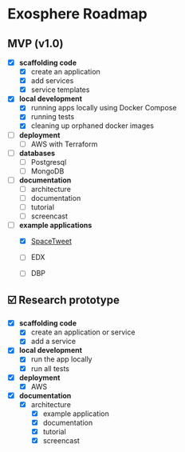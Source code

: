 # Exosphere Roadmap

## MVP (v1.0)
- [x] __scaffolding code__
	- [x] create an application
	- [x] add services
	- [x] service templates
- [x] __local development__
	- [x] running apps locally using Docker Compose
	- [x] running tests
	- [x] cleaning up orphaned docker images
- [ ] __deployment__
	- [ ] AWS with Terraform
- [ ] __databases__
  - [ ] Postgresql
  - [ ] MongoDB
- [ ] __documentation__
  - [ ] architecture
  - [ ] documentation
  - [ ] tutorial
  - [ ] screencast
- [ ] __example applications__
	- [x] [SpaceTweet](https://github.com/originate/space-tweet)
	- [ ] EDX
  - [ ] DBP


## ☑️ Research prototype
- [x] __scaffolding code__
	- [x] create an application or service
	- [x] add a service
- [x] __local development__
	- [x] run the app locally
	- [x] run all tests
- [x] __deployment__
	- [x] AWS
- [x] __documentation__
  - [x] architecture
	- [x] example application
	- [x] documentation
	- [x] tutorial
	- [x] screencast
